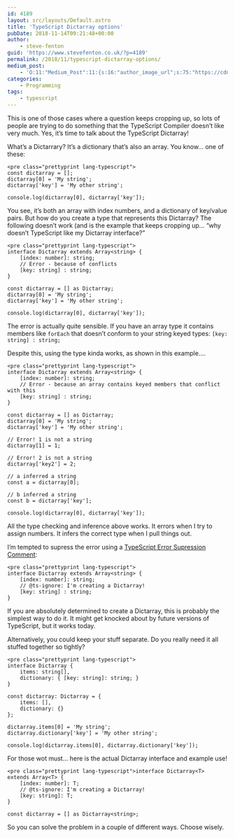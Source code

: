 ```yaml
---
id: 4189
layout: src/layouts/Default.astro
title: 'TypeScript Dictarray options'
pubDate: 2018-11-14T09:21:48+00:00
author:
    - steve-fenton
guid: 'https://www.stevefenton.co.uk/?p=4189'
permalink: /2018/11/typescript-dictarray-options/
medium_post:
    - 'O:11:"Medium_Post":11:{s:16:"author_image_url";s:75:"https://cdn-images-1.medium.com/fit/c/400/400/1*eXkhfEuF41g5W_xnc_ydLA.jpeg";s:10:"author_url";s:38:"https://medium.com/@steve.fenton.co.uk";s:11:"byline_name";N;s:12:"byline_email";N;s:10:"cross_link";s:3:"yes";s:2:"id";s:12:"a24424e3992e";s:21:"follower_notification";s:3:"yes";s:7:"license";s:19:"all-rights-reserved";s:14:"publication_id";s:2:"-1";s:6:"status";s:5:"draft";s:3:"url";s:51:"https://medium.com/@steve.fenton.co.uk/a24424e3992e";}'
categories:
    - Programming
tags:
    - typescript
---
```


This is one of those cases where a question keeps cropping up, so lots of people are trying to do something that the TypeScript Compiler doesn’t like very much. Yes, it’s time to talk about the TypeScript Dictarray!

What’s a Dictarrary? It’s a dictionary that’s also an array. You know… one of these:

```
<pre class="prettyprint lang-typescript">
const dictarray = [];
dictarray[0] = 'My string';
dictarray['key'] = 'My other string';

console.log(dictarray[0], dictarray['key']);
```

You see, it’s both an array with index numbers, and a dictionary of key/value pairs. But how do you create a type that represents this Dictarray? The following doesn’t work (and is the example that keeps cropping up… “why doesn’t TypeScript like my Dictarray interface?”

```
<pre class="prettyprint lang-typescript">
interface Dictarray extends Array<string> {
    [index: number]: string;
    // Error - because of conflicts
    [key: string] : string;
}

const dictarray = [] as Dictarray;
dictarray[0] = 'My string';
dictarray['key'] = 'My other string';

console.log(dictarray[0], dictarray['key']);
```

The error is actually quite sensible. If you have an array type it contains members like `forEach` that doesn’t conform to your string keyed types: `[key: string] : string;`

Despite this, using the type kinda works, as shown in this example….

```
<pre class="prettyprint lang-typescript">
interface Dictarray extends Array<string> {
    [index: number]: string;
    // Error - because an array contains keyed members that conflict with this
    [key: string] : string;
}

const dictarray = [] as Dictarray;
dictarray[0] = 'My string';
dictarray['key'] = 'My other string';

// Error! 1 is not a string
dictarray[1] = 1;

// Error! 2 is not a string
dictarray['key2'] = 2;

// a inferred a string
const a = dictarray[0];

// b inferred a string
const b = dictarray['key'];

console.log(dictarray[0], dictarray['key']);
```

All the type checking and inference above works. It errors when I try to assign numbers. It infers the correct type when I pull things out.

I’m tempted to supress the error using a [TypeScript Error Supression Comment](https://www.stevefenton.co.uk/2017/11/dont-use-typescript-error-suppression-comments/):

```
<pre class="prettyprint lang-typescript">
interface Dictarray extends Array<string> {
    [index: number]: string;
    // @ts-ignore: I'm creating a Dictarray!
    [key: string] : string;
}
```

If you are absolutely determined to create a Dictarray, this is probably the simplest way to do it. It might get knocked about by future versions of TypeScript, but it works today.

Alternatively, you could keep your stuff separate. Do you really need it all stuffed together so tightly?

```
<pre class="prettyprint lang-typescript">
interface Dictarray {
    items: string[],
    dictionary: { [key: string]: string; }
}

const dictarray: Dictarray = {
    items: [],
    dictionary: {}
};

dictarray.items[0] = 'My string';
dictarray.dictionary['key'] = 'My other string';

console.log(dictarray.items[0], dictarray.dictionary['key']);
```

For those wot must… here is the actual Dictarray interface and example use!

```
<pre class="prettyprint lang-typescript">interface Dictarray<T> extends Array<T> {
    [index: number]: T;
    // @ts-ignore: I'm creating a Dictarray!
    [key: string]: T;
}

const dictarray = [] as Dictarray<string>;
```

So you can solve the problem in a couple of different ways. Choose wisely.